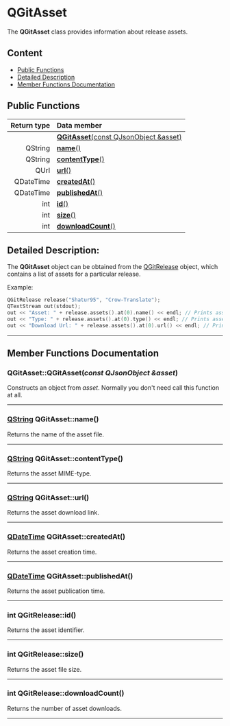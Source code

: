 # QGitAsset

The **QGitAsset** class provides information about release assets.

## Content

* [Public Functions](#public-functions)
* [Detailed Description](#detailed-description)
* [Member Functions Documentation](#member-functions-documentation)

## Public Functions

| Return type | Data member                                                                       |
|------------:|:----------------------------------------------------------------------------------|
|             | [**QGitAsset**(const QJsonObject &asset)](#c1) |
| QString     | [**name**()](#name)                                                               |
| QString     | [**contentType**()](#content-type)                                                |
| QUrl        | [**url**()](#url)                                                                 |
| QDateTime   | [**createdAt**()](#created-at)                                                    |
| QDateTime   | [**publishedAt**()](#published-at)                                                |
| int         | [**id**()](#id)                                                                   |
| int         | [**size**()](#size)                                                               |
| int         | [**downloadCount**()](#download-count)                                            |

## Detailed Description:

The **QGitAsset** object can be obtained from the [QGitRelease](docs/QGitRelease.md "Class documentation") object, which contains a list of assets for a particular release.

Example:
```cpp
QGitRelease release("Shatur95", "Crow-Translate");
QTextStream out(stdout);
out << "Asset: " + release.assets().at(0).name() << endl; // Prints asset filename
out << "Type: " + release.assets().at(0).type() << endl; // Prints asset type
out << "Download Url: " + release.assets().at(0).url() << endl; // Prints download link
```
---

## Member Functions Documentation

### <a id='c1'/> QGitAsset::QGitAsset(*const QJsonObject &asset*)
Constructs an object from *asset*. Normally you don't need call this function at all.
___

### <a id='name'/> [QString](http://doc.qt.io/qt-5/qstring.html "Qt Documentation") QGitAsset::name()
Returns the name of the asset file.
___

### <a id='content-type'/> [QString](http://doc.qt.io/qt-5/qstring.html "Qt Documentation") QGitAsset::contentType()
Returns the asset MIME-type.
___

### <a id='url'/> [QString](http://doc.qt.io/qt-5/qstring.html "Qt Documentation") QGitAsset::url()
Returns the asset download link.
___

### <a id='created-at'/> [QDateTime](https://doc.qt.io/qt-5/qdatetime.html "Qt Documentation") QGitAsset::createdAt()
Returns the asset creation time.
___

### <a id='published-at'/> [QDateTime](https://doc.qt.io/qt-5/qdatetime.html "Qt Documentation") QGitAsset::publishedAt()
Returns the asset publication time.
___

### <a id='id'/> int QGitRelease::id()
Returns the asset identifier.
___

### <a id='size'/> int QGitRelease::size()
Returns the asset file size.
___

### <a id='download-count'/> int QGitRelease::downloadCount()
Returns the number of asset downloads.
___
